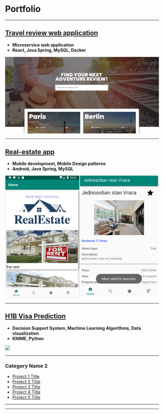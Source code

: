 # Portfolio

---

## [Travel review web application](/sample_page)
- **Microservice web application**
- **React, Java Spring, MySQL, Docker**
<img src="images/front_travel_review.PNG"/>

---
## [Real-estate app]()
- **Mobile development, Mobile Design patterns**
- **Android, Java Spring, MySQL**
<img src="images/real_estate_combined.jpg"/>


---
## [H1B Visa Prediction](http://example.com/)
- **Decision Support System, Machine Learning Algorithms, Data visualization**
- **KNIME, Python**
<img src="h1B.PNG"/>

---

### Category Name 2

- [Project 1 Title](http://example.com/)
- [Project 2 Title](http://example.com/)
- [Project 3 Title](http://example.com/)
- [Project 4 Title](http://example.com/)
- [Project 5 Title](http://example.com/)

---




---

